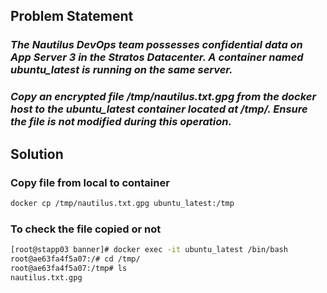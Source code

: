 ## Problem Statement

### *The Nautilus DevOps team possesses confidential data on App Server 3 in the Stratos Datacenter. A container named ubuntu_latest is running on the same server.*

### *Copy an encrypted file /tmp/nautilus.txt.gpg from the docker host to the ubuntu_latest container located at /tmp/. Ensure the file is not modified during this operation.*

## Solution

### Copy file from local to container

```bash
docker cp /tmp/nautilus.txt.gpg ubuntu_latest:/tmp
```

### To check the file copied or not

```bash
[root@stapp03 banner]# docker exec -it ubuntu_latest /bin/bash
root@ae63fa4f5a07:/# cd /tmp/
root@ae63fa4f5a07:/tmp# ls
nautilus.txt.gpg
```
